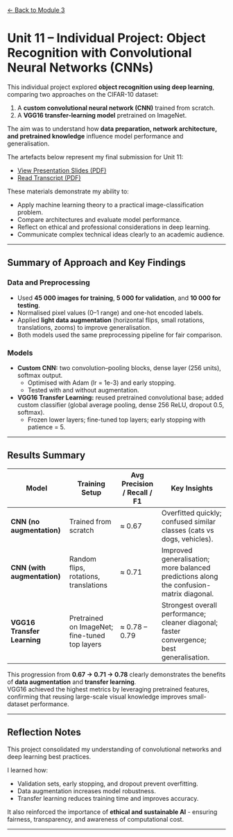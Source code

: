 [← Back to Module 3](./)

# Unit 11 – Individual Project: Object Recognition with Convolutional Neural Networks (CNNs)

This individual project explored **object recognition using deep learning**, comparing two approaches on the CIFAR-10 dataset:  
1. A **custom convolutional neural network (CNN)** trained from scratch.  
2. A **VGG16 transfer-learning model** pretrained on ImageNet.  

The aim was to understand how **data preparation, network architecture, and pretrained knowledge** influence model performance and generalisation.

The artefacts below represent my final submission for Unit 11:

- [View Presentation Slides (PDF)](presentation.pdf)  
- [Read Transcript (PDF)](transcript.pdf)

These materials demonstrate my ability to:
- Apply machine learning theory to a practical image-classification problem.  
- Compare architectures and evaluate model performance.  
- Reflect on ethical and professional considerations in deep learning.  
- Communicate complex technical ideas clearly to an academic audience.

---

## Summary of Approach and Key Findings

### Data and Preprocessing
- Used **45 000 images for training**, **5 000 for validation**, and **10 000 for testing**.  
- Normalised pixel values (0–1 range) and one-hot encoded labels.  
- Applied **light data augmentation** (horizontal flips, small rotations, translations, zooms) to improve generalisation.  
- Both models used the same preprocessing pipeline for fair comparison.

### Models
- **Custom CNN:** two convolution–pooling blocks, dense layer (256 units), softmax output.  
  - Optimised with Adam (lr = 1e-3) and early stopping.  
  - Tested with and without augmentation.  
- **VGG16 Transfer Learning:** reused pretrained convolutional base; added custom classifier (global average pooling, dense 256 ReLU, dropout 0.5, softmax).  
  - Frozen lower layers; fine-tuned top layers; early stopping with patience = 5.

---

## Results Summary

| Model | Training Setup | Avg Precision / Recall / F1 | Key Insights |
|--------|----------------|-----------------------------|---------------|
| **CNN (no augmentation)** | Trained from scratch | ≈ 0.67 | Overfitted quickly; confused similar classes (cats vs dogs, vehicles). |
| **CNN (with augmentation)** | Random flips, rotations, translations | ≈ 0.71 | Improved generalisation; more balanced predictions along the confusion-matrix diagonal. |
| **VGG16 Transfer Learning** | Pretrained on ImageNet; fine-tuned top layers | ≈ 0.78 – 0.79 | Strongest overall performance; cleaner diagonal; faster convergence; best generalisation. |

This progression from **0.67 → 0.71 → 0.78** clearly demonstrates the benefits of **data augmentation** and **transfer learning**.  
VGG16 achieved the highest metrics by leveraging pretrained features, confirming that reusing large-scale visual knowledge improves small-dataset performance.

---

## Reflection Notes

This project consolidated my understanding of convolutional networks and deep learning best practices.  

I learned how:
- Validation sets, early stopping, and dropout prevent overfitting.  
- Data augmentation increases model robustness.  
- Transfer learning reduces training time and improves accuracy.  

It also reinforced the importance of **ethical and sustainable AI** - ensuring fairness, transparency, and awareness of computational cost.

---

